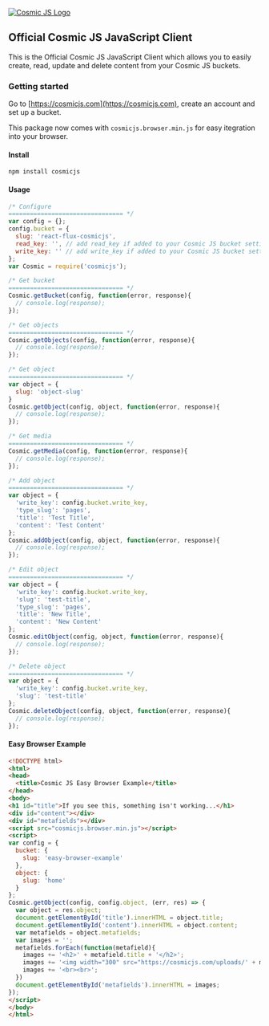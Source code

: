 [![Cosmic JS Logo](https://cosmicjs.com/images/marketing/logo-w-brand.jpg)](https://cosmicjs.com/)
## Official Cosmic JS JavaScript Client
This is the Official Cosmic JS JavaScript Client which allows you to easily create, read, update and delete content from your Cosmic JS buckets.
### Getting started
Go to [https://cosmicjs.com](https://cosmicjs.com), create an account and set up a bucket.

This package now comes with `cosmicjs.browser.min.js` for easy itegration into your browser.

#### Install
```
npm install cosmicjs
```

#### Usage

```javascript
/* Configure
================================ */
var config = {};
config.bucket = {
  slug: 'react-flux-cosmicjs',
  read_key: '', // add read_key if added to your Cosmic JS bucket settings
  write_key: '' // add write_key if added to your Cosmic JS bucket settings
};
var Cosmic = require('cosmicjs');

/* Get bucket
================================ */
Cosmic.getBucket(config, function(error, response){
  // console.log(response);
});

/* Get objects
================================ */
Cosmic.getObjects(config, function(error, response){
  // console.log(response);
});

/* Get object
================================ */
var object = {
  slug: 'object-slug'
}
Cosmic.getObject(config, object, function(error, response){
  // console.log(response);
});

/* Get media
================================ */
Cosmic.getMedia(config, function(error, response){
  // console.log(response);
});

/* Add object
================================ */
var object = {
  'write_key': config.bucket.write_key,
  'type_slug': 'pages',
  'title': 'Test Title',
  'content': 'Test Content'
};
Cosmic.addObject(config, object, function(error, response){
  // console.log(response);
});

/* Edit object
================================ */
var object = {
  'write_key': config.bucket.write_key,
  'slug': 'test-title',
  'type_slug': 'pages',
  'title': 'New Title',
  'content': 'New Content'
};
Cosmic.editObject(config, object, function(error, response){
  // console.log(response);
});

/* Delete object
================================ */
var object = {
  'write_key': config.bucket.write_key,
  'slug': 'test-title'
};
Cosmic.deleteObject(config, object, function(error, response){
  // console.log(response);
});
```
#### Easy Browser Example
```html
<!DOCTYPE html>
<html>
<head>
  <title>Cosmic JS Easy Browser Example</title>
</head>
<body>
<h1 id="title">If you see this, something isn't working...</h1>
<div id="content"></div>
<div id="metafields"></div>
<script src="cosmicjs.browser.min.js"></script>
<script>
var config = {
  bucket: {
    slug: 'easy-browser-example'
  },
  object: {
    slug: 'home'
  }
};
Cosmic.getObject(config, config.object, (err, res) => {
  var object = res.object;
  document.getElementById('title').innerHTML = object.title;
  document.getElementById('content').innerHTML = object.content;
  var metafields = object.metafields;
  var images = '';
  metafields.forEach(function(metafield){
    images += '<h2>' + metafield.title + '</h2>';
    images += '<img width="300" src="https://cosmicjs.com/uploads/' + metafield.value + '"/>';
    images += '<br><br>';
  })
  document.getElementById('metafields').innerHTML = images;
});
</script>
</body>
</html>
```